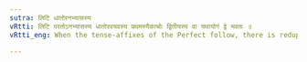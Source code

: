 ```yaml
---
sutra: लिटि धातोरनभ्यासस्य
vRtti: लिटि परतोऽनभ्यासस्य धातोरवयवस्य प्रथमस्यैकाचोः द्वितीयस्य वा यथायोगं द्वे भवतः ॥
vRtti_eng: When the tense-affixes of the Perfect follow, there is reduplication of the root, which is not already reduplicated.

---
```

